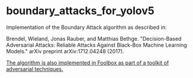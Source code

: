# boundary_attacks_for_yolov5

Implementation of the Boundary Attack algorithm as described in:


Brendel, Wieland, Jonas Rauber, and Matthias Bethge. "Decision-Based Adversarial Attacks: Reliable Attacks Against Black-Box Machine Learning Models." arXiv preprint arXiv:1712.04248 (2017).

 <a href="https://openclassrooms.com"> 
The algorithm is also implemented in Foolbox as part of a toolkit of adversarial techniques.
